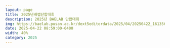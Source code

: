 ```yaml
---
layout: page
title: 2025년배랩단합대회
description: 2025년 BAELAB 단합대회
img: https://baelab.pusan.ac.kr/dext5editordata/2025/04/20250422_161356352_25502.jpeg
date: 2025-04-22 08:59:00-0400
width: 40%
category: 2025
---
```

